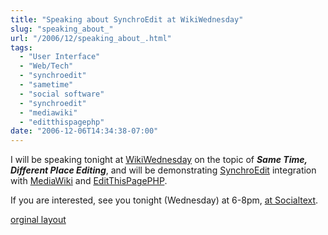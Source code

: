 ```yaml
---
title: "Speaking about SynchroEdit at WikiWednesday"
slug: "speaking_about_"
url: "/2006/12/speaking_about_.html"
tags:
  - "User Interface"
  - "Web/Tech"
  - "synchroedit"
  - "sametime"
  - "social software"
  - "synchroedit"
  - "mediawiki"
  - "editthispagephp"
date: "2006-12-06T14:34:38-07:00"
---
```

<p>I will be speaking tonight at <a href="http://www.socialtext.net/wikiwed/index.cgi?wiki_wednesdays">WikiWednesday</a> on the topic of <em><strong>Same Time, Different Place Editing</strong></em>, and will be demonstrating <a href="http://www.synchroedit.com">SynchroEdit</a> integration with <a href="http://www.mediawiki.com">MediaWiki</a> and <a href="http://www.editthispage.net">EditThisPagePHP</a>.
</p>
<p>
If you are interested, see you tonight (Wednesday) at 6-8pm, <a href="http://maps.google.com/maps?oi=map&amp;q=655+High+Street,+Palo+Alto,+CA">at Socialtext</a>.
</p>
<p class="previous"><a href="/previous/2006/12/speaking_about_.html" rel="syndication" class="u-syndication" >orginal layout</a></p>
